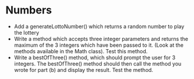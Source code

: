 # Numbers

- Add a generateLottoNumber() which returns a random number to play the lottery
- Write a method which accepts three integer parameters and returns the maximum of the 3 integers which have been passed to it. (Look at the methods available in the Math class). Test this method.
- Write a bestOfThree() method, which should prompt the user for 3 integers. The bestOfThree() method should then call the method you wrote for part (b) and display the result. Test the method.
